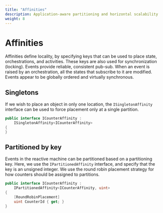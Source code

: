 ```yaml
---
title: "Affinities"
description: Application-aware partitioning and horizontal scalability
weight: 8
---
```


# Affinities

Affinities define locality, by specifying keys that can be used to place state, orchestrations, and activities. These keys are also used for synchronization (locking). Events provide reliable, consistent pub-sub. When an event is raised by an orchestration, all the states that subscribe to it are modified. Events appear to be globally ordered and virtually synchronous.

## Singletons

If we wish to place an object in only one location, the ```ISingletonAffinity``` interface can be used to force placement only at a single partition.

```c#
public interface ICounterAffinity :
    ISingletonAffinity<ICounterAffinity>
{
}
```

## Partitioned by key

Events in the reactive machine can be partitioned based on a partitioning key.  Here, we use the ```IPartitionedAffinity``` interface, and specify that the key is an unsigned integer.  We use the round robin placement strategy for how counters should be assigned to partitions.

```c#
public interface ICounterAffinity :
    IPartitionedAffinity<ICounterAffinity, uint>
{
    [RoundRobinPlacement]
    uint CounterId { get; }
}
```